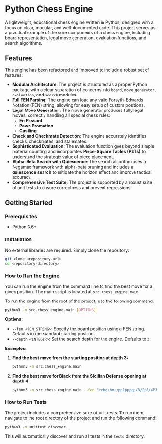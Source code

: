 # Python Chess Engine

A lightweight, educational chess engine written in Python, designed with a focus on clear, modular, and well-documented code. This project serves as a practical example of the core components of a chess engine, including board representation, legal move generation, evaluation functions, and search algorithms.

## Features

This engine has been refactored and improved to include a robust set of features:

-   **Modular Architecture**: The project is structured as a proper Python package with a clear separation of concerns into `board`, `move_generator`, `evaluation`, and `search` modules.
-   **Full FEN Parsing**: The engine can load any valid Forsyth-Edwards Notation (FEN) string, allowing for easy setup of custom positions.
-   **Legal Move Generation**: The move generator produces fully legal moves, correctly handling all special chess rules:
    -   **En Passant**
    -   **Pawn Promotion**
    -   **Castling**
-   **Check and Checkmate Detection**: The engine accurately identifies checks, checkmates, and stalemates.
-   **Sophisticated Evaluation**: The evaluation function goes beyond simple material counting and incorporates **Piece-Square Tables (PSTs)** to understand the strategic value of piece placement.
-   **Alpha-Beta Search with Quiescence**: The search algorithm uses a Negamax framework with alpha-beta pruning and includes a **quiescence search** to mitigate the horizon effect and improve tactical accuracy.
-   **Comprehensive Test Suite**: The project is supported by a robust suite of unit tests to ensure correctness and prevent regressions.

## Getting Started

### Prerequisites

-   Python 3.6+

### Installation

No external libraries are required. Simply clone the repository:

```bash
git clone <repository-url>
cd <repository-directory>
```

### How to Run the Engine

You can run the engine from the command line to find the best move for a given position. The main script is located at `src.chess_engine.main`.

To run the engine from the root of the project, use the following command:

```bash
python3 -m src.chess_engine.main [OPTIONS]
```

**Options:**

-   `--fen <FEN_STRING>`: Specify the board position using a FEN string. Defaults to the standard starting position.
-   `--depth <INTEGER>`: Set the search depth for the engine. Defaults to `3`.

**Examples:**

1.  **Find the best move from the starting position at depth 3:**
    ```bash
    python3 -m src.chess_engine.main
    ```

2.  **Find the best move for Black from the Sicilian Defense opening at depth 4:**
    ```bash
    python3 -m src.chess_engine.main --fen "rnbqkbnr/pp1ppppp/8/2p5/4P3/5N2/PPPP1PPP/RNBQKB1R b KQkq - 1 2" --depth 4
    ```

### How to Run Tests

The project includes a comprehensive suite of unit tests. To run them, navigate to the root directory of the project and run the following command:

```bash
python3 -m unittest discover .
```

This will automatically discover and run all tests in the `tests` directory.